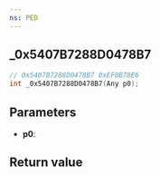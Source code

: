 ```yaml
---
ns: PED
---
```

## _0x5407B7288D0478B7

```c
// 0x5407B7288D0478B7 0xEF0B78E6
int _0x5407B7288D0478B7(Any p0);
```


## Parameters
* **p0**: 

## Return value

